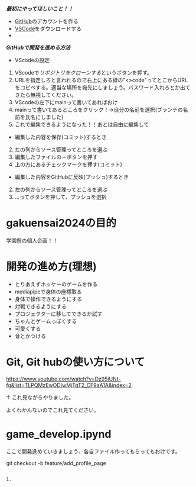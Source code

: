***最初にやってほしいこと！！***

  - [GitHub](https://github.co.jp/)のアカウントを作る
  - [VSCode](https://code.visualstudio.com/download)をダウンロードする
  - 
***GitHubで開発を進める方法***
- VScodeの設定
1. VScodeで*リポジトリをクローンする*というボタンを押す。
1. URLを指定しろと言われるので右上にある緑の"<>code"ってとこからURLをコピペする。適当な場所を宛先にしましょう。パスワード入れろとか出てきたら無視してください。
1. VScodeの左下にmainって書いてあればおけ
1. mainって書いてあるところをクリック！→自分の名前を選択(ブランチの名前を氏名にしました) 
1. これで編集できるようになった！！あとは自由に編集して

- 編集した内容を保存(コミット)するとき
2. 左の列からソース管理ってところを選ぶ
2. 編集したファイルの＋ボタンを押す
2. 上の方にあるチェックマークを押す(コミット)

- 編集した内容をGitHubに反映(プッシュ)するとき
2. 左の列からソース管理ってところを選ぶ
2. ...ってボタンを押して、プッシュを選択



# gakuensai2024の目的

学園祭の個人企画！！

# 開発の進め方(理想)

- とりあえずホッケーのゲームを作る
- mediapipeで身体の座標取る
- 身体で操作できるようにする
- 対戦できるようにする
- プロジェクターに移してできるか試す
- ちゃんとゲームっぽくする
- 可愛くする
- 音とかつける

# Git, Git hubの使い方について
https://www.youtube.com/watch?v=Dz95iUNt-fg&list=TLPQMzEwODIwMjTqT2_CF9aA1A&index=2

↑
これ見ながらやりました。

よくわかんないのでこれ見てください。


# game_develop.ipynd

ここで開発進めていきましょう、各自ファイル作ってもらってもおけです。



git checkout -b feature/add_profile_page
~~~

1. 
